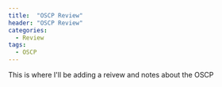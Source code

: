 ```yaml
---
title:  "OSCP Review"
header: "OSCP Review"
categories: 
  - Review
tags:
  - OSCP
---
```


This is where I'll be adding a reivew and notes about the OSCP
